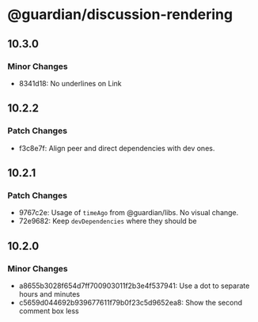 # @guardian/discussion-rendering

## 10.3.0

### Minor Changes

- 8341d18: No underlines on Link

## 10.2.2

### Patch Changes

- f3c8e7f: Align peer and direct dependencies with dev ones.

## 10.2.1

### Patch Changes

- 9767c2e: Usage of `timeAgo` from @guardian/libs. No visual change.
- 72e9682: Keep `devDependencies` where they should be

## 10.2.0

### Minor Changes

- a8655b3028f654d7ff700903011f2b3e4f537941: Use a dot to separate hours and minutes
- c5659d044692b939677611f79b0f23c5d9652ea8: Show the second comment box less
